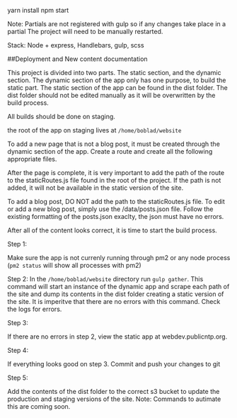 yarn install
npm start

Note:
Partials are not registered with gulp so if any changes take place in a partial
The project will need to be manually restarted.

Stack:
Node + express,
Handlebars,
gulp,
scss



##Deployment and New content documentation

This project is divided into two parts. The static section, and the dynamic section.
The dynamic section of the app only has one purpose, to build the static part.
The static section of the app can be found in the dist folder. The dist folder should not be edited manually as it will be overwritten by the build process.

All builds should be done on staging.

the root of the app on staging lives at `/home/boblad/website`

To add a new page that is not a blog post, it must be created through the dynamic section of the app. Create a route and create all the following appropriate files.

After the page is complete, it is very important to add the path of the route to the staticRoutes.js file found in the root of the project. If the path is not added, it will not be available in the static version of the site.

To add a blog post, DO NOT add the path to the staticRoutes.js file. To edit or add a new blog post, simply use the /data/posts.json file. Follow the existing formatting of the posts.json exaclty, the json must have no errors.

After all of the content looks correct, it is time to start the build process.

Step 1:

  Make sure the app is not currenly running through pm2 or any node process
  (`pm2 status` will show all processes with pm2)

Step 2:
  In the `/home/boblad/website` directory run `gulp gather`. This command will start an instance of the dynamic app and scrape each path of the site and dump its contents in the dist folder creating a static version of the site. It is imperitve that there are no errors with this command. Check the logs for errors. 
  
Step 3:

  If there are no errors in step 2, view the static app at webdev.publicntp.org.

Step 4:

  If everything looks good on step 3. Commit and push your changes to git

Step 5:

  Add the contents of the dist folder to the correct s3 bucket to update the production and staging versions of the site.
  Note: Commands to autimate this are coming soon.
